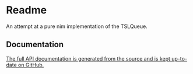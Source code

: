 # Readme

An attempt at a pure nim implementation of the TSLQueue.

## Documentation

[The full API documentation is generated from the source and is kept up-to-date on GitHub.](https://shayanhabibi.github.io/disrubscok/disrubscok.html)